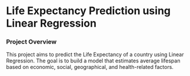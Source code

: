 # Life Expectancy Prediction using Linear Regression
### Project Overview
This project aims to predict the Life Expectancy of a country using Linear Regression.
The goal is to build a model that estimates average lifespan based on economic, social, geographical, and health-related factors.
